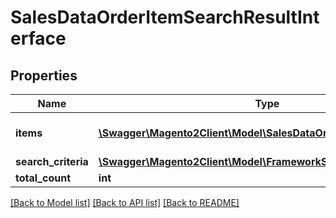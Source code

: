 # SalesDataOrderItemSearchResultInterface

## Properties
Name | Type | Description | Notes
------------ | ------------- | ------------- | -------------
**items** | [**\Swagger\Magento2Client\Model\SalesDataOrderItemInterface[]**](SalesDataOrderItemInterface.md) | Array of collection items. | 
**search_criteria** | [**\Swagger\Magento2Client\Model\FrameworkSearchCriteriaInterface**](FrameworkSearchCriteriaInterface.md) |  | 
**total_count** | **int** | Total count. | 

[[Back to Model list]](../README.md#documentation-for-models) [[Back to API list]](../README.md#documentation-for-api-endpoints) [[Back to README]](../README.md)


